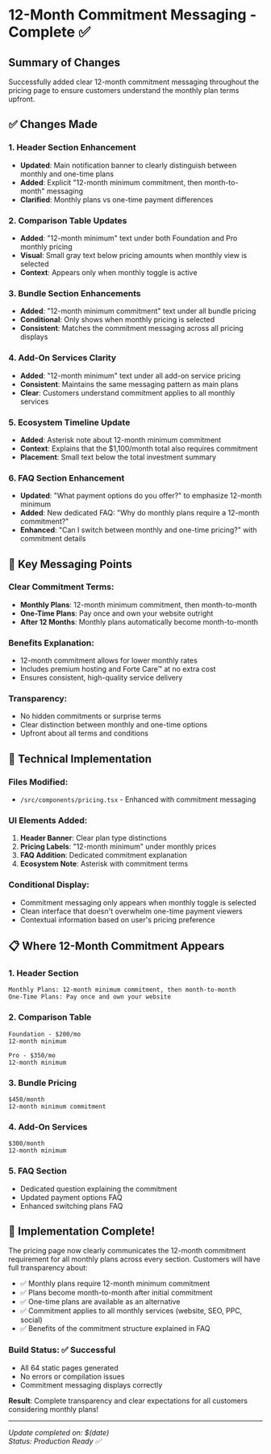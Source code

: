 # 12-Month Commitment Messaging - Complete ✅

## Summary of Changes

Successfully added clear 12-month commitment messaging throughout the pricing page to ensure customers understand the monthly plan terms upfront.

## ✅ Changes Made

### 1. **Header Section Enhancement**
- **Updated**: Main notification banner to clearly distinguish between monthly and one-time plans
- **Added**: Explicit "12-month minimum commitment, then month-to-month" messaging
- **Clarified**: Monthly plans vs one-time payment differences

### 2. **Comparison Table Updates**
- **Added**: "12-month minimum" text under both Foundation and Pro monthly pricing
- **Visual**: Small gray text below pricing amounts when monthly view is selected
- **Context**: Appears only when monthly toggle is active

### 3. **Bundle Section Enhancements**
- **Added**: "12-month minimum commitment" text under all bundle pricing
- **Conditional**: Only shows when monthly pricing is selected
- **Consistent**: Matches the commitment messaging across all pricing displays

### 4. **Add-On Services Clarity**
- **Added**: "12-month minimum" text under all add-on service pricing
- **Consistent**: Maintains the same messaging pattern as main plans
- **Clear**: Customers understand commitment applies to all monthly services

### 5. **Ecosystem Timeline Update**
- **Added**: Asterisk note about 12-month minimum commitment
- **Context**: Explains that the $1,100/month total also requires commitment
- **Placement**: Small text below the total investment summary

### 6. **FAQ Section Enhancement**
- **Updated**: "What payment options do you offer?" to emphasize 12-month minimum
- **Added**: New dedicated FAQ: "Why do monthly plans require a 12-month commitment?"
- **Enhanced**: "Can I switch between monthly and one-time pricing?" with commitment details

## 🎯 Key Messaging Points

### Clear Commitment Terms:
- **Monthly Plans**: 12-month minimum commitment, then month-to-month
- **One-Time Plans**: Pay once and own your website outright
- **After 12 Months**: Monthly plans automatically become month-to-month

### Benefits Explanation:
- 12-month commitment allows for lower monthly rates
- Includes premium hosting and Forte Care™ at no extra cost
- Ensures consistent, high-quality service delivery

### Transparency:
- No hidden commitments or surprise terms
- Clear distinction between monthly and one-time options
- Upfront about all terms and conditions

## 🔧 Technical Implementation

### Files Modified:
- `/src/components/pricing.tsx` - Enhanced with commitment messaging

### UI Elements Added:
1. **Header Banner**: Clear plan type distinctions
2. **Pricing Labels**: "12-month minimum" under monthly prices
3. **FAQ Addition**: Dedicated commitment explanation
4. **Ecosystem Note**: Asterisk with commitment terms

### Conditional Display:
- Commitment messaging only appears when monthly toggle is selected
- Clean interface that doesn't overwhelm one-time payment viewers
- Contextual information based on user's pricing preference

## 📋 Where 12-Month Commitment Appears

### 1. **Header Section**
```
Monthly Plans: 12-month minimum commitment, then month-to-month
One-Time Plans: Pay once and own your website
```

### 2. **Comparison Table**
```
Foundation - $200/mo
12-month minimum

Pro - $350/mo  
12-month minimum
```

### 3. **Bundle Pricing**
```
$450/month
12-month minimum commitment
```

### 4. **Add-On Services**
```
$300/month
12-month minimum
```

### 5. **FAQ Section**
- Dedicated question explaining the commitment
- Updated payment options FAQ
- Enhanced switching plans FAQ

## 🎉 **Implementation Complete!**

The pricing page now clearly communicates the 12-month commitment requirement for all monthly plans across every section. Customers will have full transparency about:

- ✅ Monthly plans require 12-month minimum commitment
- ✅ Plans become month-to-month after initial commitment
- ✅ One-time plans are available as an alternative
- ✅ Commitment applies to all monthly services (website, SEO, PPC, social)
- ✅ Benefits of the commitment structure explained in FAQ

### **Build Status**: ✅ Successful
- All 64 static pages generated
- No errors or compilation issues
- Commitment messaging displays correctly

**Result**: Complete transparency and clear expectations for all customers considering monthly plans!

---

*Update completed on: $(date)*  
*Status: Production Ready ✅*
